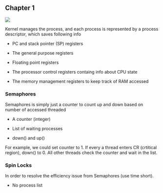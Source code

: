 ## Chapter 1

![](/Users/zhourui/Desktop/Screen%20Shot%202023-04-25%20at%2010.41.45%20PM.png)


Kernel manages the process, and each process is represented by a process descriptor, which saves following info

- PC and stack pointer (SP) registers

- The general purpose registers

- Floating point registers

- The processor control registers containg info about CPU state

- The memory management registers to keep track of RAM accessed 

### Semaphores

Semaphores is simply just a counter to count up and down based on number of accessed threaded

- A counter (integer)

- List of waiting processes

- down() and up()

For example, we could set counter to 1. If every a thread enters CR (crtitical region), down() to 0. All other threads check the counter and wait in the list.

### Spin Locks

In order to resolve the efficiency issue from Semaphores (use time short). 

- No process list
